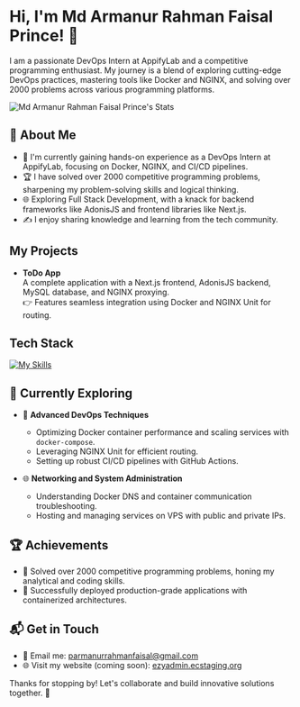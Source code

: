 # Hi, I'm Md Armanur Rahman Faisal Prince! 👋

I am a passionate DevOps Intern at AppifyLab and a competitive programming enthusiast. My journey is a blend of exploring cutting-edge DevOps practices, mastering tools like Docker and NGINX, and solving over 2000 problems across various programming platforms.

![Md Armanur Rahman Faisal Prince's Stats](https://github-readme-stats.vercel.app/api?username=ezy&theme=vue-dark&show_icons=true&hide_border=true&count_private=true)

## 🚀 About Me

- 🔭 I'm currently gaining hands-on experience as a DevOps Intern at AppifyLab, focusing on Docker, NGINX, and CI/CD pipelines.
- 🏆 I have solved over 2000 competitive programming problems, sharpening my problem-solving skills and logical thinking.
- 🌐 Exploring Full Stack Development, with a knack for backend frameworks like AdonisJS and frontend libraries like Next.js.
- ✍️ I enjoy sharing knowledge and learning from the tech community.

## My Projects

- **ToDo App**  
  A complete application with a Next.js frontend, AdonisJS backend, MySQL database, and NGINX proxying.  
  👉 Features seamless integration using Docker and NGINX Unit for routing.

## Tech Stack

[![My Skills](https://skillicons.dev/icons?i=docker,nginx,nodejs,react,js,html,css,postgres,mysql)](https://skillicons.dev)

## 🌱 Currently Exploring

- 🚀 **Advanced DevOps Techniques**
  - Optimizing Docker container performance and scaling services with `docker-compose`.
  - Leveraging NGINX Unit for efficient routing.
  - Setting up robust CI/CD pipelines with GitHub Actions.

- 🌐 **Networking and System Administration**
  - Understanding Docker DNS and container communication troubleshooting.
  - Hosting and managing services on VPS with public and private IPs.

## 🏆 Achievements

- 🌟 Solved over 2000 competitive programming problems, honing my analytical and coding skills.
- 🎉 Successfully deployed production-grade applications with containerized architectures.

## 📬 Get in Touch

- 📧 Email me: parmanurrahmanfaisal@gmail.com  
- 🌐 Visit my website (coming soon): [ezyadmin.ecstaging.org](https://ezyadmin.ecstaging.org)

Thanks for stopping by! Let's collaborate and build innovative solutions together. 🚀
